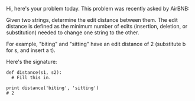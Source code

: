Hi, here's your problem today. This problem was recently asked by AirBNB:

Given two strings, determine the edit distance between them. The edit distance 
is defined as the minimum number of edits (insertion, deletion, or substitution) 
needed to change one string to the other.

For example, "biting" and "sitting" have an edit distance of 2 (substitute b for s, 
and insert a t).

Here's the signature:
```
def distance(s1, s2):
  # Fill this in.
         
print distance('biting', 'sitting')
# 2
```
